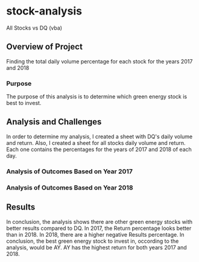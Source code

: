 # stock-analysis
All Stocks vs DQ (vba)

## Overview of Project
Finding the total daily volume percentage for each stock for the years 2017 and 2018

### Purpose
The purpose of this analysis is to determine which green energy stock is best to invest.

## Analysis and Challenges
In order to determine my analysis, I created a sheet with DQ's daily volume and return. Also, I created a sheet for all stocks daily volume and return. Each one contains the percentages for the years of 2017 and 2018 of each day.

### Analysis of Outcomes Based on Year 2017


### Analysis of Outcomes Based on Year 2018


## Results
In conclusion, the analysis shows there are other green energy stocks with better results compared to DQ. In 2017, the Return percentage looks better than in 2018. In 2018, there are a higher negative Results percentage. In conclusion, the best green energy stock to invest in, occording to the analysis, would be AY. AY has the highest return for both years 2017 and 2018.
